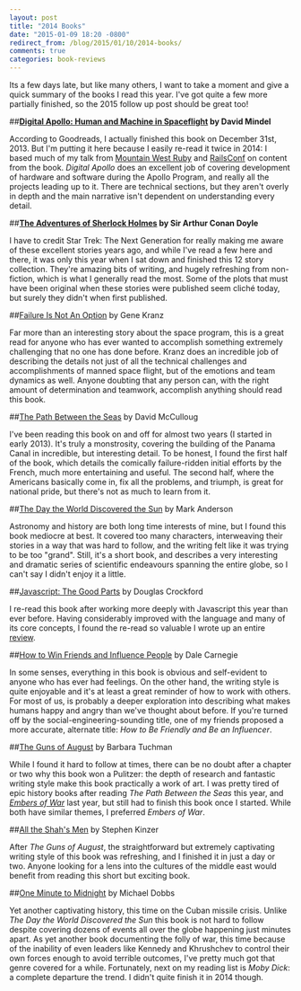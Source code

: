 ```yaml
---
layout: post
title: "2014 Books"
date: "2015-01-09 18:20 -0800"
redirect_from: /blog/2015/01/10/2014-books/
comments: true
categories: book-reviews
---
```

Its a few days late, but like many others, I want to take a moment and give a quick summary of the
books I read this year. I've got quite a few more partially finished, so the 2015 follow up post
should be great too!

##<strong>[Digital Apollo: Human and Machine in Spaceflight](https://www.goodreads.com/book/show/2422710.Digital_Apollo) by David Mindel</strong>

According to Goodreads, I actually finished this book on December 31st, 2013. But I'm putting it
here because I easily re-read it twice in 2014: I based much of my talk from [Mountain West Ruby](/talks/#apolloMWRC)
and [RailsConf](/talks/#apolloRailsConf) on content from the book. _Digital Apollo_ does an
excellent job of covering development of hardware and software during the Apollo Program, and really
all the projects leading up to it. There are technical sections, but they aren't overly in depth and
the main narrative isn't dependent on understanding every detail.

##<strong>[The Adventures of Sherlock Holmes](https://www.goodreads.com/book/show/20899335-the-adventures-of-sherlock-holmes) by Sir Arthur Conan Doyle</strong>

I have to credit Star Trek: The Next Generation for really making me aware of these excellent
stories years ago, and while I've read a few here and there, it was only this year when I sat down
and finished this 12 story collection. They're amazing bits of writing, and hugely refreshing from
non-fiction, which is what I generally read the most. Some of the plots that must have been original
when these stories were published seem cliché today, but surely they didn't when first published.


##[Failure Is Not An Option](https://www.goodreads.com/book/show/141499.Failure_is_not_an_Option) by Gene Kranz

Far more than an interesting story about the space program, this is a great read for anyone who has
ever wanted to accomplish something extremely challenging that no one has done before.  Kranz does
an incredible job of describing the details not just of all the technical challenges and
accomplishments of manned space flight, but of the emotions and team dynamics as well. Anyone
doubting that any person can, with the right amount of determination and teamwork, accomplish
anything should read this book.

##[The Path Between the Seas](https://www.goodreads.com/book/show/2372.The_Path_Between_the_Seas) by David McCulloug

I've been reading this book on and off for almost two years (I started in early 2013). It's truly a
monstrosity, covering the building of the Panama Canal in incredible, but interesting detail. To be
honest, I found the first half of the book, which details the comically failure-ridden initial efforts by
the French, much more entertaining and useful. The second half, where the Americans basically come
in, fix all the problems, and triumph, is great for national pride, but there's not as much to learn
from it.

##[The Day the World Discovered the Sun](https://www.goodreads.com/book/show/13237720-the-day-the-world-discovered-the-sun) by Mark Anderson

Astronomy and history are both long time interests of mine, but I found this book mediocre at best.
It covered too many characters, interweaving their stories in a way that was hard to follow, and the
writing felt like it was trying to be too "grand". Still, it's a short book, and describes a very
interesting and dramatic series of scientific endeavours spanning the entire globe, so I can't say I
didn't enjoy it a little.

##[Javascript: The Good Parts](https://www.goodreads.com/book/show/2998152-javascript) by Douglas Crockford

I re-read this book after working more deeply with Javascript this year than ever before. Having
considerably improved with the language and many of its core concepts, I found the re-read so
valuable I wrote up an entire [review](/blog/2014/07/06/javascript-the-good-parts-review/).

##[How to Win Friends and Influence People](https://www.goodreads.com/book/show/4865.How_to_Win_Friends_and_Influence_People) by Dale Carnegie

In some senses, everything in this book is obvious and self-evident to anyone who has ever had
feelings. On the other hand, the writing style is quite enjoyable and it's at least a great reminder
of how to work with others. For most of us, is probably a deeper exploration into describing what
makes humans happy and angry than we've thought about before. If you're turned off by the
social-engineering-sounding title, one of my friends proposed a more accurate, alternate title:
_How to Be Friendly and Be an Influencer_.


##[The Guns of August](https://www.goodreads.com/book/show/11366.The_Guns_of_August) by Barbara Tuchman

While I found it hard to follow at times, there can be no doubt after a chapter or two why this book
won a Pulitzer: the depth of research and fantastic writing style make this book practically a work
of art. I was pretty tired of epic history books after reading _The Path Between the Seas_ this
year, and <i>[Embers of War](https://www.goodreads.com/book/show/13155847-embers-of-war)</i> last
year, but still had to finish this book once I started. While both have similar themes, I preferred _Embers of War_.


##[All the Shah's Men](https://www.goodreads.com/book/show/46347.All_the_Shah_s_Men) by Stephen Kinzer

After _The Guns of August_, the straightforward but extremely captivating writing style of this book
was refreshing, and I finished it in just a day or two. Anyone looking for a lens into the cultures
of the middle east would benefit from reading this short but exciting book.

##[One Minute to Midnight](https://www.goodreads.com/book/show/2606779-one-minute-to-midnight) by Michael Dobbs

Yet another captivating history, this time on the Cuban missile crisis. Unlike _The Day the World
Discovered the Sun_ this book is not hard to follow despite covering dozens of events all over the
globe happening just minutes apart. As yet another book documenting the folly of war, this time
because of the inability of even leaders like Kennedy and Khrushchev to control their own forces
enough to avoid terrible outcomes, I've pretty much got that genre covered for a while. Fortunately,
next on my reading list is _Moby Dick_: a complete departure the trend. I didn't quite finish it in
2014 though.

